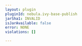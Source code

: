 ```yaml
---
layout: plugin
pluginId: nebula.ivy-base-publish
jarSha1: INVALID
isJarAvailable: false
error: NONE
violations: []

---
```

